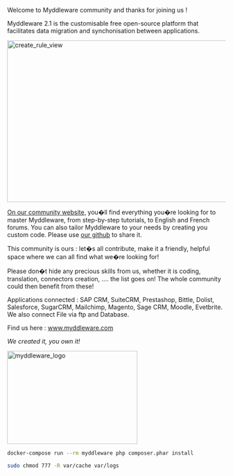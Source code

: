 Welcome to Myddleware community and thanks for joining us !

Myddleware 2.1 is the customisable free open-source platform that facilitates data migration and synchonisation between applications.

<img class="alignnone size-large wp-image-447" src="http://community.myddleware.com/wp-content/uploads/2016/11/create_rule_view-1024x596.png" alt="create_rule_view" width="640" height="373" />

<a href="http://community.myddleware.com/" target="_blank">On our community website,</a> you�ll find everything you�re looking for to master Myddleware, from step-by-step tutorials, to English and French forums. You can also tailor Myddleware to your needs by creating you custom code. Please use <a href="https://github.com/Myddleware" target="_blank">our github</a> to share it.

This community is ours : let�s all contribute, make it a friendly, helpful space where we can all find what we�re looking for!

Please don�t hide any precious skills from us, whether it is coding, translation, connectors creation, .... the list goes on! The whole community could then benefit from these!

Applications connected : SAP CRM, SuiteCRM, Prestashop, Bittle, Dolist, Salesforce, SugarCRM, Mailchimp, Magento, Sage CRM, Moodle, Evetbrite.  We also connect File via ftp and Database.

Find us here : <a href="http://www.myddleware.com">www.myddleware.com</a>

<em>We created it, you own it!</em>

<img class="alignnone size-medium wp-image-161" src="http://community.myddleware.com/wp-content/uploads/2016/09/myddleware_logo-300x215.jpg" alt="myddleware_logo" width="300" height="215" />


```bash
docker-compose run --rm myddleware php composer.phar install
```

```bash
sudo chmod 777 -R var/cache var/logs
```



